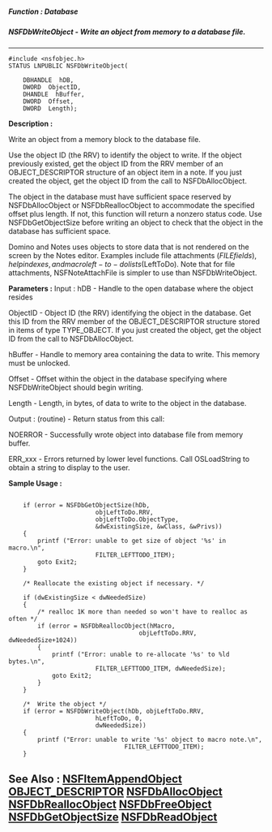 ##### Function : Database
##### NSFDbWriteObject - Write an object from memory to a database file.
---
```
#include <nsfobjec.h>
STATUS LNPUBLIC NSFDbWriteObject(

	DBHANDLE  hDB,
	DWORD  ObjectID,
	DHANDLE  hBuffer,
	DWORD  Offset,
	DWORD  Length);
```
**Description :**

Write an object from a memory block to the database file.

Use the object ID (the RRV) to identify the object to write. If the object 
previously existed, get the object ID from the RRV member of an 
OBJECT_DESCRIPTOR structure of an object item in a note. If you just created 
the object, get the object ID from the call to NSFDbAllocObject. 

The object in the database must have sufficient space reserved by 
NSFDbAllocObject or NSFDbReallocObject to accommodate the specified offset plus 
length. If not, this function will return a nonzero status code. Use 
NSFDbGetObjectSize before writing an object to check that the object in the 
database has sufficient space.

Domino and Notes uses objects to store data that is not rendered on the screen 
by the Notes editor. Examples include file attachments ($FILE fields), help 
indexes, and macro left-to-do lists ($LeftToDo). Note that for file 
attachments, NSFNoteAttachFile is simpler to use than NSFDbWriteObject.

**Parameters :**
Input :
hDB  -   Handle to the open database where the object resides

ObjectID  -  Object ID (the RRV) identifying the object in the database. Get this ID from the RRV member of the OBJECT_DESCRIPTOR structure stored in items of type TYPE_OBJECT. If you just created the object, get the object ID from the call to NSFDbAllocObject.

hBuffer  -  Handle to memory area containing the data to write. This memory must be unlocked.

Offset  -  Offset within the object in the database specifying where NSFDbWriteObject should begin writing.

Length  -  Length, in bytes, of data to write to the object in the database.

Output :
(routine)  -  Return status from this call: 

NOERROR - Successfully wrote object into database file from memory buffer.

ERR_xxx - Errors returned by lower level functions. Call OSLoadString to obtain a string to display to the user.



**Sample Usage :**
```

    if (error = NSFDbGetObjectSize(hDb, 
                        objLeftToDo.RRV, 
                        objLeftToDo.ObjectType,
                        &dwExistingSize, &wClass, &wPrivs))
    {
        printf ("Error: unable to get size of object '%s' in macro.\n",
                        FILTER_LEFTTODO_ITEM);
        goto Exit2;
    }

    /* Reallocate the existing object if necessary. */

    if (dwExistingSize < dwNeededSize)
    {
        /* realloc 1K more than needed so won't have to realloc as often */
        if (error = NSFDbReallocObject(hMacro,
                                    objLeftToDo.RRV, dwNeededSize+1024))
        {
            printf ("Error: unable to re-allocate '%s' to %ld bytes.\n",
                        FILTER_LEFTTODO_ITEM, dwNeededSize);
            goto Exit2;
        }
    }

    /*  Write the object */
    if (error = NSFDbWriteObject(hDb, objLeftToDo.RRV, 
                        hLeftToDo, 0,
                        dwNeededSize))
    {
        printf ("Error: unable to write '%s' object to macro note.\n",
                                FILTER_LEFTTODO_ITEM);
    }
```
**See Also :**
[NSFItemAppendObject](/reference/Func/NSFItemAppendObject)
[OBJECT_DESCRIPTOR](/reference/Data/OBJECT_DESCRIPTOR)
[NSFDbAllocObject](/reference/Func/NSFDbAllocObject)
[NSFDbReallocObject](/reference/Func/NSFDbReallocObject)
[NSFDbFreeObject](/reference/Func/NSFDbFreeObject)
[NSFDbGetObjectSize](/reference/Func/NSFDbGetObjectSize)
[NSFDbReadObject](/reference/Func/NSFDbReadObject)
---
